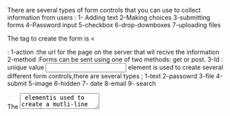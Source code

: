 There are several types of form controls that you can use to collect information from users : 
1- Adding text 
2-Making choices 
3-submitting forms 
4-Password input
5-checkbox
6-drop-downboxes
7-uploading files 

The tag to create the form is <<form>:
1-action :the url for the page on the server that wil recive the information 
2-method :Forms can be sent using one of two methods: get or post.
3-Id : unique value 
<input> element is used to create several different form
controls,there are several types ;
1-text 
2-passowrd 
3-file 
4-submit 
5-image
6-hidden
7- date 
8-email 
9- search


The <textarea> elementis used to create a mutli-line text input
type="radio"Radio buttons allow users to pick just one of a number of options.

type="checkbox"Checkboxes allow users to select(and unselect) one or more options in answer to a question.

The <select> element is usedto create a drop down list box. It
contains two or more <option>elements. 
The <option> element is used to specify the options that the user can select from. The words between the opening <option>and closing </option> tags will be shown to the user in the drop down box.

The <button> element was introduced to allow users more control over how their buttons appear, and to allow otherelements to appear inside the button.

You can group related formcontrols together inside the<fieldset> element. This is particularly helpful for longer forms.

------------
Block-level boxes can be made into inline boxes, andinline boxes made into block-level boxes.

List markers can be given different appearances using the list-style-type and list-style image
properties.
 Table cells can have different borders and spacing in different browsers, but there are properties you can use to control them and make them more consistent.
 Forms are easier to use if the form controls are vertically aligned using CSS.
 Forms benefit from styles that make them feel more
interactive.

When the user interacts with the HTML on a web page, there are three
steps involved in getting it to trigger some JavaScript code.
Together these steps are known as event handling

in another words :HTML events are "things" that happen to HTML elements.,which means when JavaScript is used in HTML pages, JavaScript can "react" on these events

An HTML event can be something the browser does, or something a user does.

Here are some examples of HTML events:

An HTML web page has finished loading
An HTML input field was changed
An HTML button was clicked
Often, when events happen, you may want to do something.

JavaScript lets you execute code when events are detected.

Common HTML Events:
onchange	An HTML element has been changed
onclick	The user clicks an HTML element
onmouseover	The user moves the mouse over an HTML element
onmouseout	The user moves the mouse away from an HTML element
onkeydown	The user pushes a keyboard key
onload	The browser has finished loading the page

Binding is the process of stating which event you are waiting to happen,, and which element you are waiting for that event to happen upon

HTML allows event handler attributes, with JavaScript code, to be added to HTML elements.